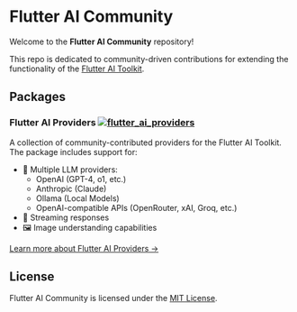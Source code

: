 # Flutter AI Community

Welcome to the **Flutter AI Community** repository!

This repo is dedicated to community-driven contributions for extending the functionality of the [Flutter AI Toolkit](https://github.com/flutter/ai).


## Packages

### Flutter AI Providers [![flutter_ai_providers](https://img.shields.io/pub/v/flutter_ai_providers.svg)](https://pub.dev/packages/flutter_ai_providers)

A collection of community-contributed providers for the Flutter AI Toolkit. The package includes support for:

- 🤖 Multiple LLM providers:
  - OpenAI (GPT-4, o1, etc.)
  - Anthropic (Claude)
  - Ollama (Local Models)
  - OpenAI-compatible APIs (OpenRouter, xAI, Groq, etc.)
- 💬 Streaming responses
- 🖼️ Image understanding capabilities

[Learn more about Flutter AI Providers →](packages/flutter_ai_providers)

## License

Flutter AI Community is licensed under the [MIT License](https://github.com/davidmigloz/flutter_ai_community/blob/main/LICENSE).
